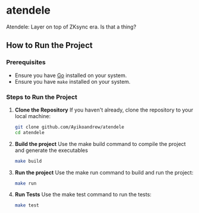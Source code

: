 # atendele
Atendele: Layer on top of ZKsync era. Is that a thing?

## How to Run the Project

### Prerequisites
- Ensure you have [Go](https://golang.org/dl/) installed on your system.
- Ensure you have `make` installed on your system.

### Steps to Run the Project

1. **Clone the Repository**
   If you haven't already, clone the repository to your local machine:
   ```sh
   git clone github.com/Ayikoandrew/atendele
   cd atendele

2. **Build the project**
   Use the make build command to compile the project and generate the executables
   ```sh
   make build

3. **Run the project**
   Use the make run command to build and run the project:
   ```sh
   make run

4. **Run Tests**
   Use the make test command to run the tests:
   ```sh
   make test
